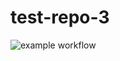 # test-repo-3

![example workflow](https://github.com/esrabayramova/test-repo-3/actions/workflows/gradle.yml/badge.svg)

